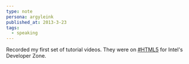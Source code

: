 ```yaml
---
type: note
persona: argyleink
published_at: 2013-3-23
tags: 
  - speaking
---
```


Recorded my first set of tutorial videos. They were on 
[#HTML5](https://twitter.com/hashtag/html5) for Intel's Developer Zone.